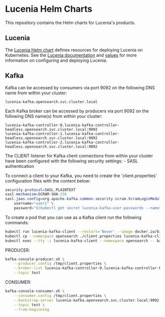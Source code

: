# Lucenia Helm Charts

This repository contains the Helm charts for Lucenia's products.

## Lucenia

The [Lucenia Helm chart](./lucenia) defines resources for deploying Lucenia on Kubernetes. See the [Lucenia documentation](./lucenia/README.md) and [values](./lucenia/values.yaml) for more information on configuring and deploying Lucenia.

## Kafka

Kafka can be accessed by consumers via port 9092 on the following DNS name from within your cluster:

    lucenia-kafka.opensearch.svc.cluster.local

Each Kafka broker can be accessed by producers via port 9092 on the following DNS name(s) from within your cluster:

    lucenia-kafka-controller-0.lucenia-kafka-controller-headless.opensearch.svc.cluster.local:9092
    lucenia-kafka-controller-1.lucenia-kafka-controller-headless.opensearch.svc.cluster.local:9092
    lucenia-kafka-controller-2.lucenia-kafka-controller-headless.opensearch.svc.cluster.local:9092

The CLIENT listener for Kafka client connections from within your cluster have been configured with the following security settings: - SASL authentication

To connect a client to your Kafka, you need to create the 'client.properties' configuration files with the content below:

```java
security.protocol=SASL_PLAINTEXT
sasl.mechanism=SCRAM-SHA-256
sasl.jaas.config=org.apache.kafka.common.security.scram.ScramLoginModule required \
    username="user1" \
    password="$(kubectl get secret lucenia-kafka-user-passwords --namespace opensearch -o jsonpath='{.data.client-passwords}' | base64 -d | cut -d , -f 1)";
```

To create a pod that you can use as a Kafka client run the following commands:

```bash
kubectl run lucenia-kafka-client --restart='Never' --image docker.io/bitnami/kafka:3.7.0-debian-12-r0 --namespace opensearch --command -- sleep infinity
kubectl cp --namespace opensearch ./client.properties lucenia-kafka-client:/tmp/client.properties
kubectl exec --tty -i lucenia-kafka-client --namespace opensearch -- bash
```

PRODUCER:

```bash
kafka-console-producer.sh \
    --producer.config /tmp/client.properties \
    --broker-list lucenia-kafka-controller-0.lucenia-kafka-controller-headless.opensearch.svc.cluster.local:9092,lucenia-kafka-controller-1.lucenia-kafka-controller-headless.opensearch.svc.cluster.local:9092,lucenia-kafka-controller-2.lucenia-kafka-controller-headless.opensearch.svc.cluster.local:9092 \
    --topic test
```

CONSUMER:

```bash
kafka-console-consumer.sh \
    --consumer.config /tmp/client.properties \
    --bootstrap-server lucenia-kafka.opensearch.svc.cluster.local:9092 \
    --topic test \
    --from-beginning
```
